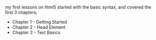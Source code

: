 my first lessons on html5 
started with the basic syntax, and covered the first 3 chapters;
* Chapter 1 - Getting Started
*  Chapter 2 - Head Element
* Chapter 3 - Text Basics
 